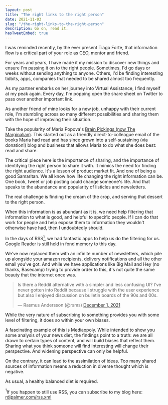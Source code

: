 ```yaml
---
layout: post
title: "The right links to the right person"
date: 2021-11-03
slug: "/the-right-links-to-the-right-person"
description: Go on, read it.
hasTweetEmbed: true
---
```


I was reminded recently, by the ever present Tiago Forte, that information flow is a critical part of your role as CEO, mentor and friend.

For years and years, I have made it my mission to discover new things and ensure I'm passing it on to the right people. Sometimes, I'd go days or weeks without sending anything to anyone. Others, I'd be finding interesting tidbits, apps, companies that needed to be shared almost too frequently.

As my partner embarks on her journey into Virtual Assistance, I find myself at my peak again. Every day, I'm popping open the share sheet on Twitter to pass over another important link.

As another friend of mine looks for a new job, unhappy with their current role, I'm stumbling across so many different possibilities and sharing them with the hope of improving their situation.

Take the popularity of Maria Popova's <a href="https://www.themarginalian.org/" target="_blank" rel="noopener noreferrer">Brain Pickings (now The Marginalian)</a>. This started out as a friendly direct-to-colleague email of the books Maria had read and has since grown into a self-sustaining (via donation!) blog and business that allows Maria to do what she does best: read and share.

The critical piece here is the importance of sharing, and the importance of identifying the right person to share it with. It mimics the need for finding the right audience. It's a lesson of product market fit. And one of being a good Samaritan. We all know how life changing the right information can be. One book, tweet or job posting could change someone's life. And that speaks to the abundance and popularity of listicles and newsletters.

The real challenge is finding the cream of the crop, and serving that dessert to the right person.

When this information is as abundant as it is, we need help filtering that information to what is good, and helpful to specific people. If I can do that work for people and help expose them to information they wouldn't otherwise have had, then I undoubtedly should.

In the days of RSS<a href="#1"><sup>1</sup></a>, we had fantastic apps to help us do the filtering for us. Google Reader is still held in fond memory to this day.

We've now replaced them with an infinite number of newsletters, which pile up alongside your amazon recipients, delivery notifications and all the other email you've got. And while we have applications like Big Mail and Hey (no thanks, Basecamp) trying to provide order to this, it's not quite the same beauty that the internet once was.

<blockquote class="twitter-tweet"><p lang="en" dir="ltr">Is there a Reddit alternative with a simpler and less confusing UI? I’ve never gotten into Reddit because I struggle with the user experience but also I enjoyed discussion on bulletin boards of the 90s and 00s.</p>&mdash; Rasmus Andersson (@rsms) <a href="https://twitter.com/rsms/status/1466060335689834502?ref_src=twsrc%5Etfw">December 1, 2021</a></blockquote> <script async src="https://platform.twitter.com/widgets.js" charset="utf-8"></script>

While the very nature of subscribing to something provides you with some level of filtering, it does so within your own biases.

A fascinating example of this is Mediaopoly. While intended to show you some analysis of your news diet, the findings point to a truth: we are all drawn to certain types of content, and will build biases that reflect them. Sharing what you think someone will find interesting will change their perspective. And widening perspective can only be helpful.

On the contrary, it can lead to the assimilation of ideas. Too many shared sources of information means a reduction in diverse thought which is negative.

As usual, a healthy balanced diet is required.

<a id="#1"><sup>1</sup></a>If you happen to still use RSS, you can subscribe to my blog here: <a href="https://rdjpalmer.com/rss.xml">rdjpalmer.com/rss.xml</a>
